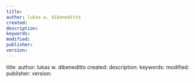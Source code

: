 ```yaml
---
title: 
author: lukas w. dibeneditto
created: 
description: 
keywords: 
modified: 
publisher: 
version: 
---
```



title: 
author: lukas w. dibeneditto
created: 
description: 
keywords: 
modified: 
publisher: 
version: 


